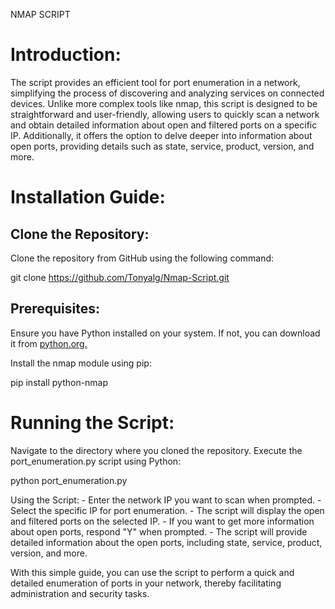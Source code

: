 <tytle>NMAP SCRIPT</tytle>
<h1>Introduction:</h1>

<p>The script provides an efficient tool for port enumeration in a network, simplifying the process of discovering and analyzing services on connected devices. Unlike more complex tools like nmap, this script is designed to be straightforward and user-friendly, allowing users to quickly scan a network and obtain detailed information about open and filtered ports on a specific IP. Additionally, it offers the option to delve deeper into information about open ports, providing details such as state, service, product, version, and more.</p>
<h1>Installation Guide:</h1>

<h2>Clone the Repository:</h2>
<p>Clone the repository from GitHub using the following command:</p>

  git clone https://github.com/Tonyalg/Nmap-Script.git

<h2>Prerequisites:</h2>

<p>Ensure you have Python installed on your system. If not, you can download it from <a href="https://www.python.org/">python.org.</a></p>
<p>Install the nmap module using pip:</p>

  pip install python-nmap

<h1>Running the Script:</h1>

Navigate to the directory where you cloned the repository.
Execute the port_enumeration.py script using Python:

  python port_enumeration.py

<p>Using the Script:
  -  Enter the network IP you want to scan when prompted.
  -  Select the specific IP for port enumeration.
  -  The script will display the open and filtered ports on the selected IP.
  -  If you want to get more information about open ports, respond "Y" when prompted.
  -  The script will provide detailed information about the open ports, including state, service, product, version, and more.</p>

<p>With this simple guide, you can use the script to perform a quick and detailed enumeration of ports in your network, thereby facilitating administration and security tasks.</p>
